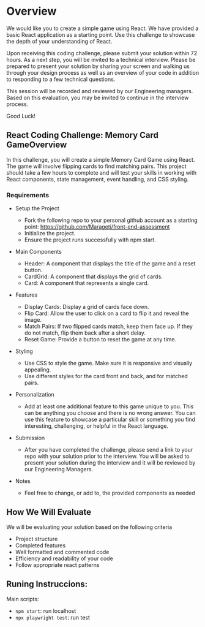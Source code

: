 # Overview

We would like you to create a simple game using React. We have provided a basic React application as a starting point. Use this challenge to showcase the depth of your understanding of React.

Upon receiving this coding challenge, please submit your solution within 72 hours. As a next step, you will be invited to a technical interview. Please be prepared to present your solution by sharing your screen and walking us through your design process as well as an overview of your code in addition to responding to a few technical questions.

This session will be recorded and reviewed by our Engineering managers. Based on this evaluation, you may be invited to continue in the interview process.

Good Luck!

## React Coding Challenge: Memory Card GameOverview

In this challenge, you will create a simple Memory Card Game using React. The game will involve flipping cards to find matching pairs. This project should take a few hours to complete and will test your skills in working with React components, state management, event handling, and CSS styling.

### Requirements

- Setup the Project

  - Fork the following repo to your personal github account as a starting point: https://github.com/Marageti/front-end-assessment
  - Initialize the project.
  - Ensure the project runs successfully with npm start.

- Main Components

  - Header: A component that displays the title of the game and a reset button.
  - CardGrid: A component that displays the grid of cards.
  - Card: A component that represents a single card.

- Features

  - Display Cards: Display a grid of cards face down.
  - Flip Card: Allow the user to click on a card to flip it and reveal the image.
  - Match Pairs: If two flipped cards match, keep them face up. If they do not match, flip them back after a short delay.
  - Reset Game: Provide a button to reset the game at any time.

- Styling

  - Use CSS to style the game. Make sure it is responsive and visually appealing.
  - Use different styles for the card front and back, and for matched pairs.

- Personalization

  - Add at least one additional feature to this game unique to you. This can be anything you choose and there is no wrong answer. You can use this feature to showcase a particular skill or something you find interesting, challenging, or helpful in the React language.

- Submission

  - After you have completed the challenge, please send a link to your repo with your solution prior to the interview. You will be asked to present your solution during the interview and it will be reviewed by our Engineering Managers.

- Notes
  - Feel free to change, or add to, the provided components as needed

## How We Will Evaluate

We will be evaluating your solution based on the following criteria

- Project structure
- Completed features
- Well formatted and commented code
- Efficiency and readability of your code
- Follow appropriate react patterns

## Runing Instruccions:

Main scripts:

- `npm start`: run localhost
- `npx playwright test`: run test
